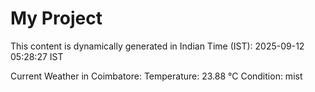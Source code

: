 # My Project

This content is dynamically generated in Indian Time (IST): 2025-09-12 05:28:27 IST


Current Weather in Coimbatore:
Temperature: 23.88 °C
Condition: mist
